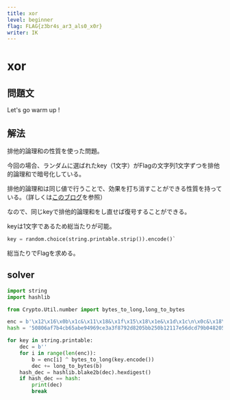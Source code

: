 ```yaml
---
title: xor
level: beginner
flag: FLAG{z3br4s_ar3_als0_x0r}
writer: IK
---
```


# xor

## 問題文

Let's go warm up !

## 解法

排他的論理和の性質を使った問題。

今回の場合、ランダムに選ばれたkey（1文字）がFlagの文字列1文字ずつを排他的論理和で暗号化している。

排他的論理和は同じ値で行うことで、効果を打ち消すことができる性質を持っている。（詳しくは[このブログ](https://ikbase.net/blog/2024/05/04/key-xor/)を参照）

なので、同じkeyで排他的論理和をし直せば復号することができる。

keyは1文字であるため総当たりが可能。

```python
key = random.choice(string.printable.strip()).encode()`
```

総当たりでFlagを求める。


## solver
```python
import string
import hashlib

from Crypto.Util.number import bytes_to_long,long_to_bytes

enc = b'\x12\x16\x0b\x1c&\x11\x18&\x1f\x15\x18\x1e&\x1d\x1c\n\x0c&\x18\x17\x18\r\x18&\x11\x18&\r\x18\x1d\x16\x0b\x10&\r\x0c\x10\r\x18&\x17\x16&\x1d\x18&?58>\x02\x03J\x1b\x0bM\n&\x18\x0bJ&\x18\x15\nI&\x01I\x0b\x04'
hash = '50806af7b4cb65abe94969ce3a3f8792d8205bb250b12117e56dcd79b048205aa74d7087ed1984e8a8d071ce9606f9e56e9cd1a5ebd19057a47d49a3c2ee291b'

for key in string.printable:
    dec = b''
    for i in range(len(enc)):
        b = enc[i] ^ bytes_to_long(key.encode())
        dec += long_to_bytes(b)
    hash_dec = hashlib.blake2b(dec).hexdigest()
    if hash_dec == hash:
        print(dec)
        break
```
